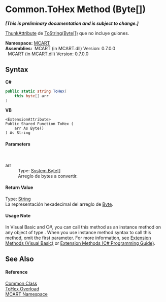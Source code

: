 # Common.ToHex Method (Byte[])
 _**\[This is preliminary documentation and is subject to change.\]**_

<a href="3aeae38b-b2f8-1efb-428e-91efd509afd5">ThunkAttribute</a> de <a href="http://msdn2.microsoft.com/es-es/library/3a733s97" target="_blank">ToString(Byte[])</a> que no incluye guiones.

**Namespace:**&nbsp;<a href="89e7854f-fe6f-d208-fb0c-b17953422852">MCART</a><br />**Assemblies:**&nbsp;&nbsp;MCART (in MCART.dll) Version: 0.7.0.0<br />&nbsp;&nbsp;MCART (in MCART.dll) Version: 0.7.0.0<br />

## Syntax

**C#**<br />
``` C#
public static string ToHex(
	this byte[] arr
)
```

**VB**<br />
``` VB
<ExtensionAttribute>
Public Shared Function ToHex ( 
	arr As Byte()
) As String
```


#### Parameters
&nbsp;<dl><dt>arr</dt><dd>Type: <a href="http://msdn2.microsoft.com/es-es/library/yyb1w04y" target="_blank">System.Byte</a>[]<br />Arreglo de bytes a convertir.</dd></dl>

#### Return Value
Type: <a href="http://msdn2.microsoft.com/es-es/library/s1wwdcbf" target="_blank">String</a><br />La representación hexadecimal del arreglo de <a href="http://msdn2.microsoft.com/es-es/library/yyb1w04y" target="_blank">Byte</a>.

#### Usage Note
In Visual Basic and C#, you can call this method as an instance method on any object of type . When you use instance method syntax to call this method, omit the first parameter. For more information, see <a href="http://msdn.microsoft.com/en-us/library/bb384936.aspx">Extension Methods (Visual Basic)</a> or <a href="http://msdn.microsoft.com/en-us/library/bb383977.aspx">Extension Methods (C# Programming Guide)</a>.

## See Also


#### Reference
<a href="2fd80ad6-3642-bb7d-ce7a-ef1284d6d716">Common Class</a><br /><a href="758c2ef7-354f-11fc-6f08-90999d3c571c">ToHex Overload</a><br /><a href="89e7854f-fe6f-d208-fb0c-b17953422852">MCART Namespace</a><br />